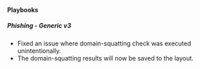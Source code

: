 
#### Playbooks
##### Phishing - Generic v3
- Fixed an issue where domain-squatting check was executed unintentionally.
- The domain-squatting results will now be saved to the layout.
